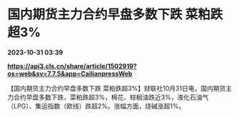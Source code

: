 # 国内期货主力合约早盘多数下跌 菜粕跌超3%

**2023-10-31 03:39**

**https://api3.cls.cn/share/article/1502919?os=web&sv=7.7.5&app=CailianpressWeb**

【国内期货主力合约早盘多数下跌 菜粕跌超3%】财联社10月31日电，国内期货主力合约早盘多数下跌，菜粕跌超3%，棉花、棕榈油跌近3%，液化石油气（LPG）、集运指数（欧线）跌超2%。涨幅方面，烧碱涨超1%。